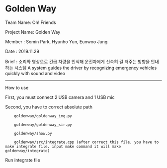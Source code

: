# Golden Way

Team Name: Oh! Friends

Project Name: Golden Way

Member : Somin Park, Hyunho Yun, Eunwoo Jung

Date : 2019.11.29

Brief :
소리와 영상으로 긴급 차량을 인식해 운전자에게 신속히 길 터주는 방향을 안내하는 시스템
A system guides the driver by recognizing emergency vehicles quickly with sound and video

----------------------------------------------------------------------------

How to use

First, you must connect 2 USB camera and 1 USB mic

Second, you have to correct absolute path

        goldenway/goldenway_img.py
        
        goldenway/goldenway_sir.py
        
        goldenway/show.py
        
        goldenway/src/integrate.cpp (after correct this file, you have to make integrate file. input make command it will make goldenway/integrate)
        
        
Run integrate file
